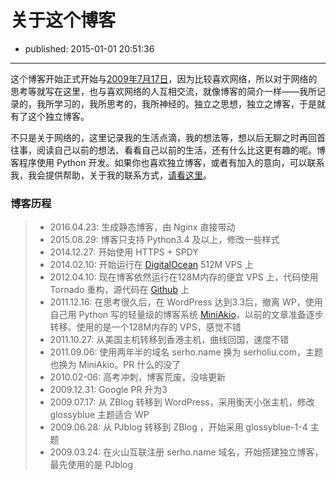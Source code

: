 # 关于这个博客

- published: 2015-01-01 20:51:36

--------------

这个博客开始正式开始与[2009年7月17日][1]，因为比较喜欢网络，所以对于网络的思考等就写在这里，也与喜欢网络的人互相交流，就像博客的简介一样——我所记录的，我所学习的，我所思考的，我所神经的。独立之思想，独立之博客，于是就有了这个独立博客。

不只是关于网络的，这里记录我的生活点滴，我的想法等，想以后无聊之时再回首往事，阅读自己以前的想法、看看自己以前的生活，还有什么比这更有趣的呢。博客程序使用 Python 开发。如果你也喜欢独立博客，或者有加入的意向，可以联系我，我会提供帮助，关于我的联系方式，[请看这里][2]。


### 博客历程

> * 2016.04.23: 生成静态博客，由 Nginx 直接带动
> * 2015.08.29: 博客只支持 Python3.4 及以上，修改一些样式
> * 2014.12.27: 开始使用 HTTPS + SPDY
> * 2014.02.10: 开始运行在 [DigitalOcean][5] 512M VPS 上
> * 2012.04.10: 现在博客依然运行在128M内存的便宜 VPS 上，代码使用 Tornado 重构，源代码在 [Github][4] 上
> * 2011.12.16: 在思考很久后，在 WordPress 达到3.3后，撤离 WP，使用自己用 Python 写的轻量级的博客系统 [MiniAkio][3]，以前的文章准备逐步转移。使用的是一个128M内存的 VPS，感觉不错
> * 2011.10.27: 从美国主机转移到香港主机，曲线回国，速度不错
> * 2011.09.06: 使用两年半的域名 serho.name 换为 serholiu.com，主题也换为 MiniAkio。PR 什么的没了
> * 2010.02-06: 高考冲刺，博客荒废，没啥更新
> * 2009.12.31: Google PR 升为3
> * 2009.07.17: 从 ZBlog 转移到 WordPress，采用衡天小张主机，修改 glossyblue 主题适合 WP
> * 2009.06.28: 从 PJblog 转移到 ZBlog ，开始采用 glossyblue-1-4 主题
> * 2009.03.24: 在火山互联注册 serho.name 域名，开始搭建独立博客，最先使用的是 PJblog


[1]: /my-serho-blog-setup-time
[2]: /picky/about-me
[3]: https://github.com/SerhoLiu/MiniAkio
[4]: https://github.com/SerhoLiu/serholiu.com
[5]: https://www.digitalocean.com/?refcode=2a478f8739fc

